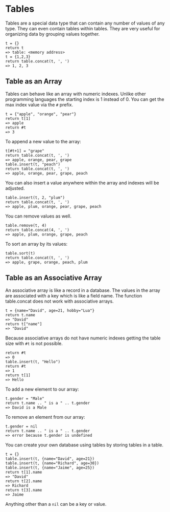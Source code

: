 Tables
======

Tables are a special data type that can contain any number of values of any type. They can even contain 
tables within tables. They are very useful for organizing data by grouping values together.

    t = {}
    return t
    => table: <memory address>
    t = {1,2,3}
    return table.concat(t, ', ')
    => 1, 2, 3
    
Table as an Array
-----------------

Tables can behave like an array with numeric indexes. Unlike other programming languages the 
starting index is 1 instead of 0. You can get the max index value via the `#` prefix.

    t = {"apple", "orange", "pear"}
    return t[1]
    => apple
    return #t
    => 3

To append a new value to the array:

    t[#t+1] = "grape"
    return table.concat(t, ', ')
    => apple, orange, pear, grape
    table.insert(t, "peach")
    return table.concat(t, ', ')
    => apple, orange, pear, grape, peach
    
You can also insert a value anywhere within the array and indexes will be adjusted.

    table.insert(t, 2, "plum")
    return table.concat(t, ', ')
    => apple, plum, orange, pear, grape, peach
    
You can remove values as well.

    table.remove(t, 4)
    return table.concat(4, ', ')
    => apple, plum, orange, grape, peach
    
To sort an array by its values:

    table.sort(t)
    return table.concat(t, ', ')
    => apple, grape, orange, peach, plum

Table as an Associative Array
-----------------------------

An associative array is like a record in a database. The values in the array are associated with a key which 
is like a field name. The function table.concat does not work with associative arrays.

    t = {name="David", age=21, hobby="Lua"}
    return t.name
    => "David"
    return t["name"]
    => "David"
    
Because associative arrays do not have numeric indexes getting the table size with `#t` is not
possible.

    return #t
    => 0
    table.insert(t, "Hello")
    return #t
    => 1
    return t[1]
    => Hello
    
To add a new element to our array:

    t.gender = "Male"
    return t.name .. " is a " .. t.gender
    => David is a Male
    
To remove an element from our array:

    t.gender = nil
    return t.name .. " is a " .. t.gender
    => error because t.gender is undefined
    
You can create your own database using tables by storing tables in a table.

    t = {}
    table.insert(t, {name="David", age=21})
    table.insert(t, {name="Richard", age=30})
    table.insert(t, {name="Jaime", age=25})
    return t[1].name
    => "David"
    return t[2].name
    => Richard
    return t[3].name
    => Jaime
    
Anything other than a `nil` can be a key or value. 
    